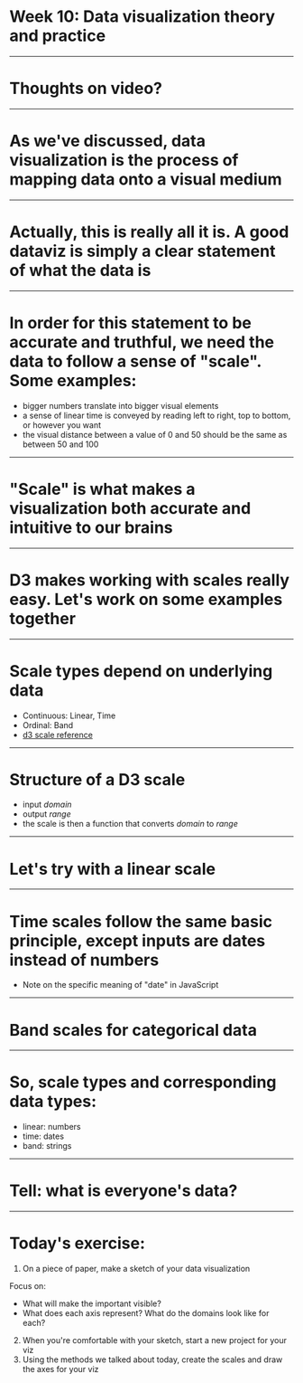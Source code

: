 # Week 10: Data visualization theory and practice

---

# Thoughts on video?

---

# As we've discussed, data visualization is the process of mapping data onto a visual medium

---

# Actually, this is really all it is. A good dataviz is simply a clear statement of what the data is

---

# In order for this statement to be accurate and truthful, we need the data to follow a sense of "scale". Some examples:

- bigger numbers translate into bigger visual elements
- a sense of linear time is conveyed by reading left to right, top to bottom, or however you want
- the visual distance between a value of 0 and 50 should be the same as between 50 and 100

---

# "Scale" is what makes a visualization both accurate and intuitive to our brains

---

# D3 makes working with scales really easy. Let's work on some examples together

---

# Scale types depend on underlying data

- Continuous: Linear, Time
- Ordinal: Band
- [d3 scale reference](https://github.com/d3/d3-scale)

---

# Structure of a D3 scale

- input _domain_
- output _range_
- the scale is then a function that converts _domain_ to _range_

---

# Let's try with a linear scale

---

# Time scales follow the same basic principle, except inputs are dates instead of numbers

- Note on the specific meaning of "date" in JavaScript

---

# Band scales for categorical data

---

# So, scale types and corresponding data types:

- linear: numbers
- time: dates
- band: strings

---

# Tell: what is everyone's data?

---

# Today's exercise:

1. On a piece of paper, make a sketch of your data visualization

Focus on:
- What will make the important visible?
- What does each axis represent? What do the domains look like for each?

2. When you're comfortable with your sketch, start a new project for your viz
3. Using the methods we talked about today, create the scales and draw the axes for your viz